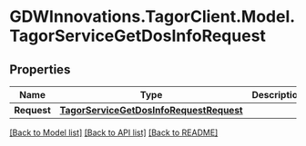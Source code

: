 # GDWInnovations.TagorClient.Model.TagorServiceGetDosInfoRequest

## Properties

Name | Type | Description | Notes
------------ | ------------- | ------------- | -------------
**Request** | [**TagorServiceGetDosInfoRequestRequest**](TagorServiceGetDosInfoRequestRequest.md) |  | [optional] 

[[Back to Model list]](../README.md#documentation-for-models) [[Back to API list]](../README.md#documentation-for-api-endpoints) [[Back to README]](../README.md)

